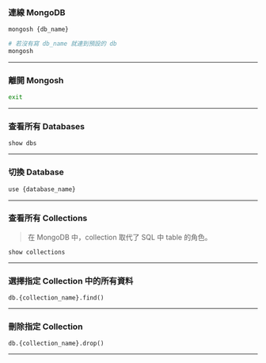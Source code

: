 ### 連線 MongoDB

```bash
mongosh {db_name}

# 若沒有寫 db_name 就連到預設的 db
mongosh
```

---

### 離開 Mongosh

```bash
exit
```

---

### 查看所有 Databases

```mongosh
show dbs
```

---

### 切換 Database

```bash
use {database_name}
```

---

### 查看所有 Collections

>在 MongoDB 中，collection 取代了 SQL 中 table 的角色。

```mongosh
show collections
```

---

### 選擇指定 Collection 中的所有資料

```mongosh
db.{collection_name}.find()
```

---

### 刪除指定 Collection

```mongosh
db.{collection_name}.drop()
```

---
